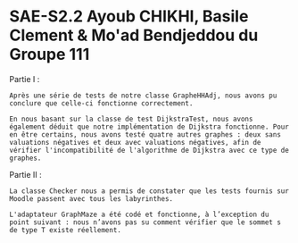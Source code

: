 # SAE-S2.2  Ayoub CHIKHI, Basile Clement & Mo'ad Bendjeddou du Groupe 111


Partie I :

    Après une série de tests de notre classe GrapheHHAdj, nous avons pu conclure que celle-ci fonctionne correctement.

    En nous basant sur la classe de test DijkstraTest, nous avons également déduit que notre implémentation de Dijkstra fonctionne. Pour en être certains, nous avons testé quatre autres graphes : deux sans valuations négatives et deux avec valuations négatives, afin de vérifier l'incompatibilité de l'algorithme de Dijkstra avec ce type de graphes.

Partie II :

    La classe Checker nous a permis de constater que les tests fournis sur Moodle passent avec tous les labyrinthes.

    L'adaptateur GraphMaze a été codé et fonctionne, à l’exception du point suivant : nous n’avons pas su comment vérifier que le sommet s de type T existe réellement.
